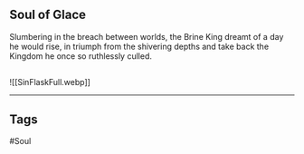 ## Soul of Glace
Slumbering in the breach between worlds,
the Brine King dreamt of a day he would rise,
in triumph from the shivering depths and take
back the Kingdom he once so ruthlessly culled.

##
![[SinFlaskFull.webp]]

---
## Tags
#Soul